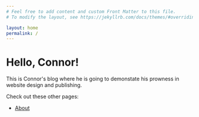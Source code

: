 ```yaml
---
# Feel free to add content and custom Front Matter to this file.
# To modify the layout, see https://jekyllrb.com/docs/themes/#overriding-theme-defaults

layout: home
permalink: /
---
```


# Hello, Connor!

This is Connor's blog where he is going to demonstate his prowness in website design and publishing.

Check out these other pages:

- [About]({{site.baseurl}}/about/)
